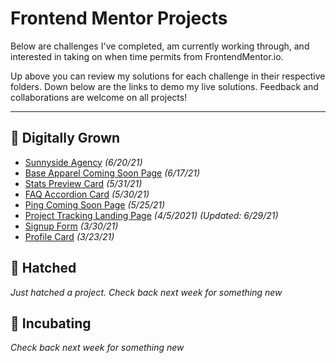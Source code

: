 # Frontend Mentor Projects
Below are challenges I've completed, am currently working through, and interested in taking on when time permits from FrontendMentor.io. 

Up above you can review my solutions for each challenge in their respective folders. Down below are the links to demo my live solutions. Feedback and collaborations are welcome on all projects!

---

## 🐔 Digitally Grown
- [Sunnyside Agency](https://shegeeks.github.io/Frontend-Mentor-Projects/sunnyside-agency/) *(6/20/21)*
- [Base Apparel Coming Soon Page](https://shegeeks.github.io/Frontend-Mentor-Projects/base-apparel/) *(6/17/21)*
- [Stats Preview Card](https://shegeeks.github.io/Frontend-Mentor-Projects/stats-preview-card/) *(5/31/21)*
- [FAQ Accordion Card](https://shegeeks.github.io/Frontend-Mentor-Projects/faq-accordion-card/) *(5/30/21)*
- [Ping Coming Soon Page](https://shegeeks.github.io/Frontend-Mentor-Projects/ping-coming-soon-page) *(5/25/21)*
- [Project Tracking Landing Page](https://shegeeks.github.io/Frontend-Mentor-Projects/project-tracking-component/) *(4/5/2021)* *(Updated: 6/29/21)*
- [Signup Form](https://shegeeks.github.io/Frontend-Mentor-Projects/Signup%20Form/) *(3/30/21)*
- [Profile Card](https://shegeeks.github.io/Frontend-Mentor-Projects/Profile%20Card/) *(3/23/21)*

## 🐣 Hatched
*Just hatched a project. Check back next week for something new*

## 🥚 Incubating
*Check back next week for something new*